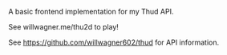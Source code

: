 A basic frontend implementation for my Thud API.

See willwagner.me/thu2d to play!

See https://github.com/willwagner602/thud for API information.